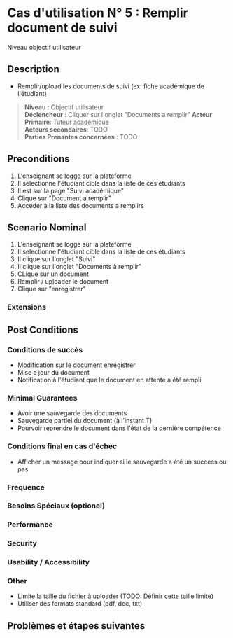 

# Cas d'utilisation N° 5 :  Remplir document de suivi

Niveau objectif utilisateur

##	Description
- Remplir/upload les documents de suivi (ex: fiche académique de l'étudiant)

> **Niveau** : Objectif utilisateur   
> **Déclencheur** : Cliquer sur l'onglet "Documents a remplir" 
> **Acteur Primaire**: Tuteur académique   
> **Acteurs secondaires**: TODO   
> **Parties Prenantes concernées** : TODO   
 
 
## Preconditions
1.	L'enseignant se logge sur la plateforme
2.	Il selectionne l'étudiant cible dans la liste de ces étudiants
3.	Il est sur la page "Suivi académique"
4.  Clique sur "Document a remplir"
5.	Acceder à la liste des documents a remplirs


## Scenario Nominal

1.	L'enseignant se logge sur la plateforme
2.	Il selectionne l'étudiant cible dans la liste de ces étudiants
3.	Il clique sur l'onglet "Suivi"
4.	Il clique sur l'onglet "Documents à remplir"
5.  CLique sur un document
6.  Remplir / uploader le document  
7.  Clique sur "enregistrer"

###	Extensions

## Post Conditions

### Conditions de succès 
- Modification sur le document enrégistrer 
- Mise a jour du document
- Notification à l'étudiant que le document en attente a été rempli

### Minimal Guarantees
- Avoir une sauvegarde des documents
- Sauvegarde partiel du document (à l'instant T)
- Pourvoir reprendre le document dans l'état de la dernière compétence

### Conditions final en cas d'échec
- Afficher un message pour indiquer si le sauvegarde a été un success ou pas 
  
### Frequence

### Besoins Spéciaux (optionel)  

### Performance  

###	Security  

###	Usability / Accessibility  

###	Other  
- Limite la taille du fichier à uploader (TODO: Définir cette taille limite)
- Utiliser des formats standard (pdf, doc, txt)

##	Problèmes et étapes suivantes  
